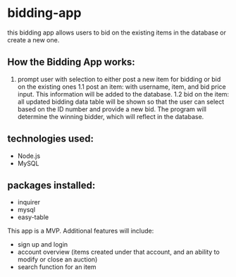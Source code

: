 # bidding-app

this bidding app allows users to bid on the existing items in the database or create a new one.   

## How the Bidding App works:
1. prompt user with selection to either post a new item for bidding or bid on the existing ones
  1.1 post an item: with username, item, and bid price input. This information will be added to the database.
  1.2 bid on the item: all updated bidding data table will be shown so that the user can select based on the ID number and provide a new bid. The program will determine the winning bidder, which will reflect in the database.

## technologies used: 
  - Node.js 
  - MySQL

## packages installed: 
  - inquirer
  - mysql
  - easy-table

This app is a MVP. Additional features will include:
  - sign up and login 
  - account overview (items created under that account, and an ability to modify or close an auction)
  - search function for an item




